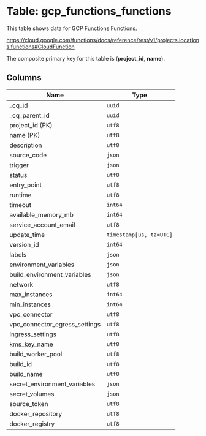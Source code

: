 # Table: gcp_functions_functions

This table shows data for GCP Functions Functions.

https://cloud.google.com/functions/docs/reference/rest/v1/projects.locations.functions#CloudFunction

The composite primary key for this table is (**project_id**, **name**).

## Columns

| Name          | Type          |
| ------------- | ------------- |
|_cq_id|`uuid`|
|_cq_parent_id|`uuid`|
|project_id (PK)|`utf8`|
|name (PK)|`utf8`|
|description|`utf8`|
|source_code|`json`|
|trigger|`json`|
|status|`utf8`|
|entry_point|`utf8`|
|runtime|`utf8`|
|timeout|`int64`|
|available_memory_mb|`int64`|
|service_account_email|`utf8`|
|update_time|`timestamp[us, tz=UTC]`|
|version_id|`int64`|
|labels|`json`|
|environment_variables|`json`|
|build_environment_variables|`json`|
|network|`utf8`|
|max_instances|`int64`|
|min_instances|`int64`|
|vpc_connector|`utf8`|
|vpc_connector_egress_settings|`utf8`|
|ingress_settings|`utf8`|
|kms_key_name|`utf8`|
|build_worker_pool|`utf8`|
|build_id|`utf8`|
|build_name|`utf8`|
|secret_environment_variables|`json`|
|secret_volumes|`json`|
|source_token|`utf8`|
|docker_repository|`utf8`|
|docker_registry|`utf8`|